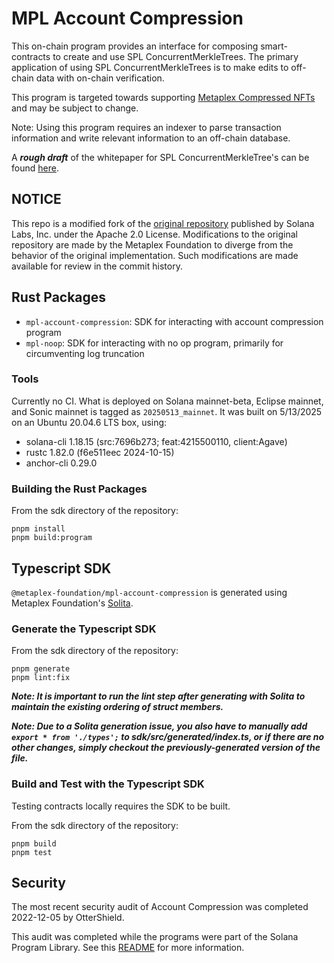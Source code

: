# MPL Account Compression

This on-chain program provides an interface for composing smart-contracts to create and use
SPL ConcurrentMerkleTrees. The primary application of using SPL ConcurrentMerkleTrees is
to make edits to off-chain data with on-chain verification. 

This program is targeted towards supporting [Metaplex Compressed NFTs](https://github.com/metaplex-foundation/mpl-bubblegum) and may be subject to change.

Note: Using this program requires an indexer to parse transaction information and write relevant information to an off-chain database.

A _**rough draft**_ of the whitepaper for SPL ConcurrentMerkleTree's can be found [here](https://drive.google.com/file/d/1BOpa5OFmara50fTvL0VIVYjtg-qzHCVc/view).

## NOTICE

This repo is a modified fork of the [original repository](https://github.com/solana-labs/solana-program-library/tree/master/account-compression) published by Solana Labs, Inc. under the Apache 2.0 License.  Modifications to the original repository are made by the Metaplex Foundation to diverge from the behavior of the original implementation. Such modifications are made available for review in the commit history.

## Rust Packages

* `mpl-account-compression`: SDK for interacting with account compression program
* `mpl-noop`: SDK for interacting with no op program, primarily for circumventing log truncation

### Tools
Currently no CI.  What is deployed on Solana mainnet-beta, Eclipse mainnet, and Sonic mainnet is tagged as `20250513_mainnet`.  It was built on 5/13/2025 on an Ubuntu 20.04.6 LTS box, using:
* solana-cli 1.18.15 (src:7696b273; feat:4215500110, client:Agave)
* rustc 1.82.0 (f6e511eec 2024-10-15)
* anchor-cli 0.29.0

### Building the Rust Packages

From the sdk directory of the repository:

```
pnpm install
pnpm build:program
```

## Typescript SDK

`@metaplex-foundation/mpl-account-compression` is generated using Metaplex Foundation's [Solita](https://github.com/metaplex-foundation/solita/).

### Generate the Typescript SDK

From the sdk directory of the repository:

```
pnpm generate
pnpm lint:fix
```
***Note: It is important to run the lint step after generating with Solita to maintain the existing ordering of struct members.***

***Note: Due to a Solita generation issue, you also have to manually add `export * from './types';` to sdk/src/generated/index.ts, or if there are no other changes, simply checkout the previously-generated version of the file.***

### Build and Test with the Typescript SDK

Testing contracts locally requires the SDK to be built.

From the sdk directory of the repository:

```
pnpm build
pnpm test
```

## Security

The most recent security audit of Account Compression was completed 2022-12-05 by OtterShield.

This audit was completed while the programs were part of the Solana Program Library.  See this [README](https://github.com/solana-labs/solana-program-library#audits) for more information.
